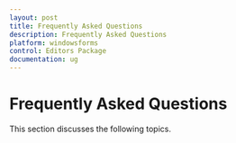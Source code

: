 ```yaml
---
layout: post
title: Frequently Asked Questions
description: Frequently Asked Questions
platform: windowsforms
control: Editors Package
documentation: ug
---
```


# Frequently Asked Questions

This section discusses the following topics.